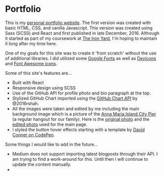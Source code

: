 # Portfolio

This is my [personal portfolio website](src/images/portfolio-preview-01.gif). The first version was created with basic HTML, CSS, and vanilla Javascript. This version was created using Sass (SCSS) and React and first published in late December, 2016. Although it started as part of my coursework at [The Iron Yard](https://www.theironyard.com/), I'm hoping to maintain it long after my time here.

One of my goals for this site was to create it 'from scratch' without the use of additional libraries. I did utilized some [Google Fonts](https://fonts.google.com/) as well as [Devicons](http://vorillaz.github.io/devicons/#/main) and [Font Awesome icons](http://fontawesome.io/icons/).

Some of this site's features are...
 * Built with React
 * Responsive design using SCSS
 * Use of the GitHub API for profile photo and bio paragraph at the top.
 * Stylized GitHub Chart imported using the [GitHub Chart API](https://github.com/2016rshah/githubchart-api) by @2016rshah.
 * All the images were taken and edited by me including the main background image which is a picture of the [Anna Maria Island City Pier](https://www.facebook.com/Anna-Maria-City-Pier-131516579663/) (a regular hangout for our family). Here is the [original photo](src/images/ami-city-pier.jpg) and the [edited photo](src/images/ami-city-pier-2.jpg) used for the main page.
 * I styled the button hover effects starting with a template by [David Conner on CodePen](https://codepen.io/davidicus/pen/emgQKJ?editors=0110).

Some things I would like to add in the future...
* Medium does not support importing latest blogposts through their API. I am trying to find a work-around for this. Until then I will continue to update the content manually.
*

